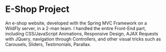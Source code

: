 # E-Shop Project
An e-shop website, developed with the Spring MVC Framework on a WildFly server, in a 2-man team. I handled the entire Front-End part, including CSS/JavaScript Animations, Responsive Design, AJAX Requests with JQuery, navigation through Controllers, and other visual tricks such as Carousels, Sliders, Testimonials, Parallax.
